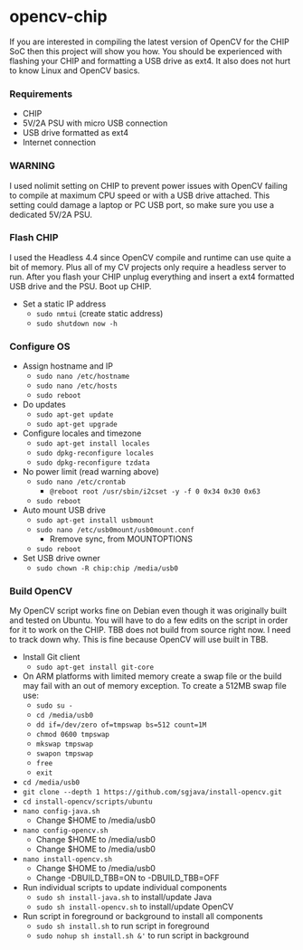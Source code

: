 # opencv-chip
If you are interested in compiling the latest version of OpenCV for the CHIP SoC then this project will show you how. You should be experienced with flashing your CHIP and formatting a USB drive as ext4. It also does not hurt to know Linux and OpenCV basics.

### Requirements
* CHIP
* 5V/2A PSU with micro USB connection
* USB drive formatted as ext4
* Internet connection

### WARNING
I used nolimit setting on CHIP to prevent power issues with OpenCV failing to compile at maximum CPU speed or with a USB drive attached. This setting could damage a laptop or PC USB port, so make sure you use a dedicated 5V/2A PSU.

### Flash CHIP
I used the Headless 4.4 since OpenCV compile and runtime can use quite a bit of memory. Plus all of my CV projects only require a headless server to run. After you flash your CHIP unplug everything and insert a ext4 formatted USB drive and the PSU. Boot up CHIP.

* Set a static IP address
    * `sudo nmtui` (create static address)
    * `sudo shutdown now -h`

### Configure OS
* Assign hostname and IP
    * `sudo nano /etc/hostname`
    * `sudo nano /etc/hosts`
    * `sudo reboot`
* Do updates
    * `sudo apt-get update`
    * `sudo apt-get upgrade`
* Configure locales and timezone
    * `sudo apt-get install locales`
    * `sudo dpkg-reconfigure locales`
    * `sudo dpkg-reconfigure tzdata`
* No power limit (read warning above)
    * `sudo nano /etc/crontab`
         * `@reboot root /usr/sbin/i2cset -y -f 0 0x34 0x30 0x63`
    * `sudo reboot`
* Auto mount USB drive
    * `sudo apt-get install usbmount`
    * `sudo nano /etc/usb0mount/usb0mount.conf`
         * Rremove  sync, from MOUNTOPTIONS
    * `sudo reboot`
* Set USB drive owner
    * `sudo chown -R chip:chip /media/usb0`
    
### Build OpenCV
My OpenCV script works fine on Debian even though it was originally built and tested on Ubuntu. You will have to do a few edits on the script in order for it to work on the CHIP. TBB does not build from source right now. I need to track down why. This is fine because OpenCV will use built in TBB.
* Install Git client
    * `sudo apt-get install git-core`
* On ARM platforms with limited memory create a swap file or the build may fail
with an out of memory exception. To create a 512MB swap file use:
    * `sudo su -`
    * `cd /media/usb0`
    * `dd if=/dev/zero of=tmpswap bs=512 count=1M`
    * `chmod 0600 tmpswap`
    * `mkswap tmpswap`
    * `swapon tmpswap`
    * `free`
    * `exit`
* `cd /media/usb0`
* `git clone --depth 1 https://github.com/sgjava/install-opencv.git`
* `cd install-opencv/scripts/ubuntu`
* `nano config-java.sh`
    * Change $HOME to /media/usb0
* `nano config-opencv.sh`
    * Change $HOME to /media/usb0
    * Change $HOME to /media/usb0
* `nano install-opencv.sh`
    * Change $HOME to /media/usb0
    * Change -DBUILD_TBB=ON to -DBUILD_TBB=OFF
* Run individual scripts to update individual components
    * `sudo sh install-java.sh` to install/update Java
    * `sudo sh install-opencv.sh` to install/update OpenCV
* Run script in foreground or background to install all components
    * `sudo sh install.sh` to run script in foreground
    * `sudo nohup sh install.sh &'` to run script in background


  
    
